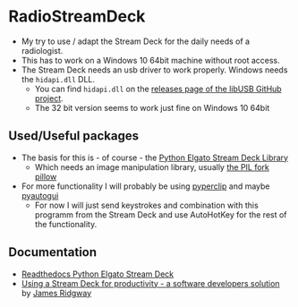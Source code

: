 # RadioStreamDeck

* My try to use / adapt the Stream Deck for the daily needs of a radiologist.
* This has to work on a Windows 10 64bit machine without root access.
* The Stream Deck needs an usb driver to work properly. Windows needs the `hidapi.dll` DLL. 
   * You can find `hidapi.dll` on the [releases page of the libUSB GitHub project][hidapir].
   * The 32 bit version seems to work just fine on Windows 10 64bit

## Used/Useful packages
* The basis for this is - of course - the [Python Elgato Stream Deck Library][pesdl]
  * Which needs an image manipulation library, usually [the PIL fork pillow][gpil]
* For more functionality I will probably be using [pyperclip][gpyper] and maybe [pyautogui][gpyaut]
  * For now I will just send keystrokes and combination with this programm from the Stream Deck and use AutoHotKey for the rest of the functionality.

## Documentation
* [Readthedocs Python Elgato Stream Deck][rtdsd]
* [Using a Stream Deck for productivity - a software developers solution][jrsd] by [James Ridgway][jruk]


[pesdl]: https://github.com/abcminiuser/python-elgato-streamdeck
[gpil]: https://github.com/python-pillow/Pillow
[gpyper]: https://github.com/asweigart/pyperclip
[gpyaut]: https://github.com/asweigart/pyautogui
[rtdsd]: https://python-elgato-streamdeck.readthedocs.io/en/stable/
[jruk]: https://www.jamesridgway.co.uk
[jrsd]: https://www.jamesridgway.co.uk/using-a-stream-deck-for-productivity-a-software-developers-solution/
[devd]: https://github.com/jamesridgway/devdeck
[hidapir]: https://github.com/libusb/hidapi/releases
